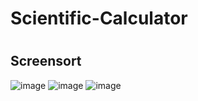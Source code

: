 # Scientific-Calculator
# <h2> Screensort
![image](https://github.com/Saksham052003/Scientific-Calculator/assets/85613747/09dd0cbd-0aa7-4f6c-a727-5f1d06742bca)
![image](https://github.com/Saksham052003/Scientific-Calculator/assets/85613747/04901769-89c0-4279-9684-f1cecf6b0041)
![image](https://github.com/Saksham052003/Scientific-Calculator/assets/85613747/ad9483b4-5861-41ba-b107-62622fb51dec)





